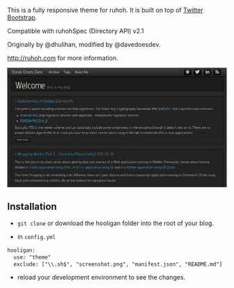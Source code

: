 This is a fully responsive theme for ruhoh. It is built on top of [Twitter Bootstrap](http://twitter.github.com/bootstrap/).

Compatible with ruhohSpec (Directory API) v2.1

Originally by @dhulihan, modified by @davedoesdev.

<http://ruhoh.com> for more information.

![Screenshot](screenshot.png)

## Installation

- `git clone` or download the hooligan folder into the root of your blog.

- in `config.yml`

```
hooligan:
  use: "theme"
  exclude: ["\\.sh$", "screenshot.png", "manifest.json", "README.md"]
```
    
- reload your development environment to see the changes.

